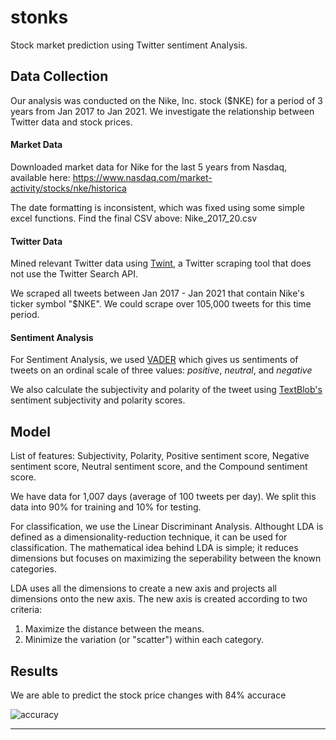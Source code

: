 # stonks
Stock market prediction using Twitter sentiment Analysis. 

## Data Collection
Our analysis was conducted on the Nike, Inc. stock ($NKE) for a period of 3 years from Jan 2017 to Jan 2021. We investigate the relationship between Twitter data and stock prices. 

#### Market Data
Downloaded market data for Nike for the last 5 years from Nasdaq, available here: https://www.nasdaq.com/market-activity/stocks/nke/historica

The date formatting is inconsistent, which was fixed using some simple excel functions. Find the final CSV above: Nike_2017_20.csv


#### Twitter Data
Mined relevant Twitter data using [Twint](https://github.com/twintproject/twint), a Twitter scraping tool that does not use the Twitter Search API.

We scraped all tweets between Jan 2017 - Jan 2021 that contain Nike's ticker symbol "$NKE". We could scrape over 105,000 tweets for this time period. 

#### Sentiment Analysis
For Sentiment Analysis, we used [VADER](https://github.com/cjhutto/vaderSentimentb) which gives us sentiments of tweets on an ordinal scale of three values: _positive_, _neutral_, and _negative_

We also calculate the subjectivity and polarity of the tweet using [TextBlob's](https://textblob.readthedocs.io/en/dev/) sentiment subjectivity and polarity scores.

## Model
List of features: Subjectivity, Polarity, Positive sentiment score, Negative sentiment score, Neutral sentiment score, and the Compound sentiment score.

We have data for 1,007 days (average of 100 tweets per day). We split this data into 90% for training and 10% for testing.

For classification, we use the Linear Discriminant Analysis. Althought LDA is defined as a dimensionality-reduction technique, it can be used for classification. The mathematical idea behind LDA is simple; it reduces dimensions but focuses on maximizing the seperability between the known categories. 

LDA uses all the dimensions to create a new axis and projects all dimensions onto the new axis. The new axis is created according to two criteria:
1. Maximize the distance between the means.
2. Minimize the variation (or "scatter") within each category.

## Results
We are able to predict the stock price changes with 84% accurace

![accuracy](https://user-images.githubusercontent.com/46084762/118031696-74b4e800-b384-11eb-862b-c19fa0778017.PNG)

<hr>

